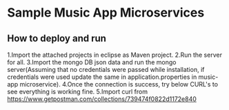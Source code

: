# Sample Music App Microservices

## How to deploy and run

1.Import the attached projects in eclipse as Maven project. 
2.Run the server for all.
3.Import the mongo DB json data and run the mongo server(Assuming that no credentials were passed while installation, if credentials were used update the same in application.properties in music-app microservice).
4.Once the connection is success, try below CURL's to see everything is working fine.
5.Import curl from 
https://www.getpostman.com/collections/739474f0822d1172e840

